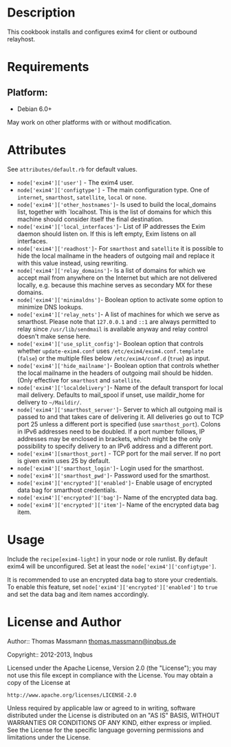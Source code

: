 Description
===========

This cookbook installs and configures exim4 for client or outbound relayhost.

Requirements
============

## Platform:

* Debian 6.0+

May work on other platforms with or without modification.

Attributes
==========

See `attributes/default.rb` for default values.

* `node['exim4']['user']` - The exim4 user.
* `node['exim4']['configtype']` - The main configuration type. One of
  `internet`, `smarthost`, `satellite`, `local` or `none`.
* `node['exim4']['other_hostnames']`- Is used to build the local_domains list,
  together with `localhost. This is the list of domains for which this
  machine should consider itself the final destination.
* `node['exim4']['local_interfaces']`- List of IP addresses the Exim daemon
  should listen on. If this is left empty, Exim listens on all interfaces.
* `node['exim4']['readhost']`- For `smarthost` and `satellite` it is possible
  to hide the local mailname in the headers of outgoing mail and replace it
  with this value instead, using rewriting.
* `node['exim4']['relay_domains']`- Is a list of domains for which we accept
  mail from anywhere on the Internet but which are not delivered locally, e.g.
  because this machine serves as secondary MX for these domains.
* `node['exim4']['minimaldns']`- Boolean option to activate some option to
  minimize DNS lookups.
* `node['exim4']['relay_nets']`- A list of machines for which we serve as
  smarthost. Please note that `127.0.0.1` and `::1` are always permitted to
  relay since `/usr/lib/sendmail` is available anyway and relay control
  doesn't make sense here.
* `node['exim4']['use_split_config']`- Boolean option that controls whether
  `update-exim4.conf` uses `/etc/exim4/exim4.conf.template` (`false`) or the
  multiple files below `/etc/exim4/conf.d` (`true`) as input.
* `node['exim4']['hide_mailname']`- Boolean option that controls whether the
  local mailname in the headers of outgoing mail should be hidden. (Only
  effective for `smarthost` and `satellite`.
* `node['exim4']['localdelivery']`- Name of the default transport for local
  mail delivery. Defaults to mail_spool if unset, use maildir_home for
  delivery to `~/Maildir/`.
* `node['exim4']['smarthost_server']`- Server to which all outgoing
  mail is passed to and that takes care of delivering it. All deliveries go
  out to TCP port 25 unless a different port is specified (use
  `smarthost_port`). Colons in IPv6 addresses need to be doubled. If a port
  number follows, IP addresses may be enclosed in brackets, which might be
  the only possibility to specify delivery to an IPv6 address and a different
  port.
* `node['exim4'][smarthost_port]` - TCP port for the mail server. If no port
  is given exim uses 25 by default.
* `node['exim4']['smarthost_login']`- Login used for the smarthost.
* `node['exim4']['smarthost_pwd']`- Password used for the smarthost.
* `node['exim4']['encrypted']['enabled']`- Enable usage of encrypted data bag
  for smarthost credentials.
* `node['exim4']['encrypted']['bag']`- Name of the encrypted data bag.
* `node['exim4']['encrypted']['item']`- Name of the encrypted data bag item.


Usage
=====

Include the `recipe[exim4-light]` in your node or role runlist. By default
exim4 will be unconfigured. Set at least the `node['exim4']['configtype']`.

It is recommended to use an encrypted data bag to store your credentials. To
enable this feature, set `node['exim4']['encrypted']['enabled']` to `true` and
set the data bag and item names accordingly.


License and Author
==================

Author:: Thomas Massmann <thomas.massmann@inqbus.de>

Copyright:: 2012-2013, Inqbus

Licensed under the Apache License, Version 2.0 (the "License");
you may not use this file except in compliance with the License.
You may obtain a copy of the License at

    http://www.apache.org/licenses/LICENSE-2.0

Unless required by applicable law or agreed to in writing, software
distributed under the License is distributed on an "AS IS" BASIS,
WITHOUT WARRANTIES OR CONDITIONS OF ANY KIND, either express or implied.
See the License for the specific language governing permissions and
limitations under the License.
